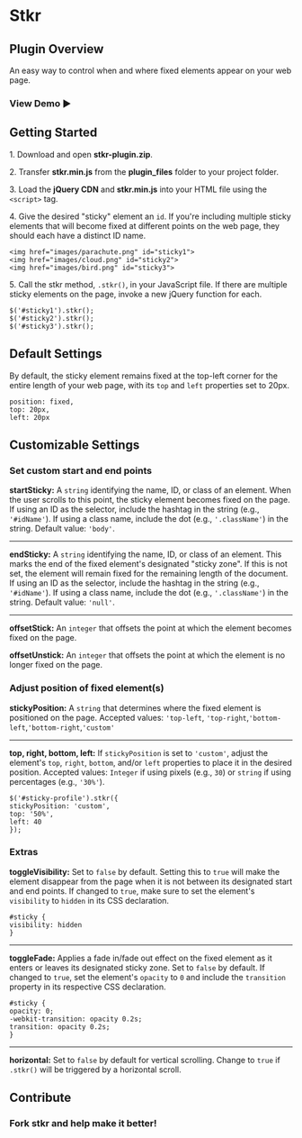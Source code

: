 # Stkr

## Plugin Overview

An easy way to control when and where fixed elements appear on your web page.

### View Demo &#9654; 

## Getting Started
1\. Download and open **stkr-plugin.zip**.

2\. Transfer **stkr.min.js** from the **plugin_files** folder to your project folder.

3\. Load the **jQuery CDN** and **stkr.min.js** into your HTML file using the `<script>` tag.

4\. Give the desired "sticky" element an `id`. If you're including multiple sticky elements that will become fixed at different points on the web page, they should each have a distinct ID name.

```
<img href="images/parachute.png" id="sticky1">
<img href="images/cloud.png" id="sticky2">
<img href="images/bird.png" id="sticky3">
``` 

5\. Call the stkr method, `.stkr()`, in your JavaScript file. If there are multiple sticky elements on the page, invoke a new jQuery function for each.

```
$('#sticky1').stkr();
$('#sticky2').stkr();
$('#sticky3').stkr();
```

## Default Settings
By default, the sticky element remains fixed at the top-left corner for the entire length of your web page, with its `top` and `left` properties set to 20px.

```
position: fixed,
top: 20px,
left: 20px
```

## Customizable Settings

### Set custom start and end points
**startSticky:** A `string` identifying the name, ID, or class of an element. When the user scrolls to this point, the sticky element becomes fixed on the page. If using an ID as the selector, include the hashtag in the string (e.g., `'#idName'`). If using a class name, include the dot (e.g., `'.className'`) in the string. Default value: `'body'`.
***
**endSticky:** A `string` identifying the name, ID, or class of an element. This marks the end of the fixed element's designated "sticky zone". If this is not set, the element will remain fixed for the remaining length of the document. If using an ID as the selector, include the hashtag in the string (e.g., `'#idName'`). If using a class name, include the dot (e.g., `'.className'`) in the string. Default value: `'null'`.
***
**offsetStick:** An `integer` that offsets the point at which the element becomes fixed on the page. 

**offsetUnstick:** An `integer` that offsets the point at which the element is no longer fixed on the page.

### Adjust position of fixed element(s)
**stickyPosition:** A `string` that determines where the fixed element is positioned on the page. Accepted values: `'top-left`, `'top-right`,`'bottom-left`,`'bottom-right`,`'custom'`
***
**top, right, bottom, left:** If `stickyPosition` is set to `'custom'`, adjust the element's `top`, `right`, `bottom`, and/or `left` properties to place it in the desired position. Accepted values: `Integer` if using pixels (e.g., `30`) or `string` if using percentages (e.g., `'30%'`).

```
$('#sticky-profile').stkr({
stickyPosition: 'custom',
top: '50%',
left: 40
});
```

### Extras

**toggleVisibility:** Set to `false` by default. Setting this to `true` will make the element disappear from the page when it is not between its designated start and end points. If changed to `true`, make sure to set the element's `visibility` to `hidden` in its CSS declaration.

```
#sticky {
visibility: hidden
}
```
***
**toggleFade:** Applies a fade in/fade out effect on the fixed element as it enters or leaves its designated sticky zone. Set to `false` by default. If changed to `true`, set the element's `opacity` to `0` and include the `transition` property in its respective CSS declaration.

```
#sticky {
opacity: 0;
-webkit-transition: opacity 0.2s;
transition: opacity 0.2s;
}
```

***
**horizontal:** Set to `false` by default for vertical scrolling. Change to `true` if `.stkr()` will be triggered by a horizontal scroll.

## Contribute
### Fork stkr and help make it better!